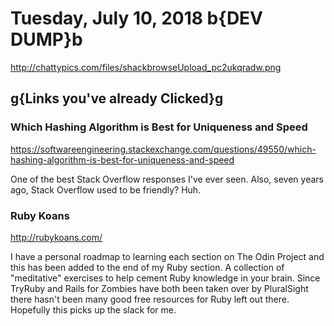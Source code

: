# Tuesday, July 10, 2018 b{DEV DUMP}b

<http://chattypics.com/files/shackbrowseUpload_pc2ukqradw.png>

## g{Links you've already Clicked}g

### Which Hashing Algorithm is Best for Uniqueness and Speed

<https://softwareengineering.stackexchange.com/questions/49550/which-hashing-algorithm-is-best-for-uniqueness-and-speed>

One of the best Stack Overflow responses I've ever seen. Also, seven years ago, Stack Overflow used to be friendly? Huh.

### Ruby Koans

<http://rubykoans.com/>

I have a personal roadmap to learning each section on The Odin Project and this has been added to the end of my Ruby section. A collection of "meditative" exercises to help cement Ruby knowledge in your brain. Since TryRuby and Rails for Zombies have both been taken over by PluralSight there hasn't been many good free resources for Ruby left out there. Hopefully this picks up the slack for me.